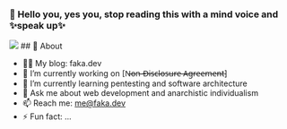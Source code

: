### 👋 Hello you, yes you, stop reading this with a mind voice and ✨speak up✨ 
<img src="https://upload.wikimedia.org/wikipedia/commons/thumb/d/d3/LysanderSpooner2_%28cropped%29.jpg/800px-LysanderSpooner2_%28cropped%29.jpg">
## 🧐 About

- 👨‍💻 My blog: faka.dev
- 🔭 I’m currently working on [N̶o̶n̶-̶D̶i̶s̶c̶l̶o̶s̶u̶r̶e̶ ̶A̶g̶r̶e̶e̶m̶e̶n̶t̶]
- 🌱 I’m currently learning pentesting and software architecture
- 💬 Ask me about web development and anarchistic individualism
- 📫 Reach me: me@faka.dev
- ⚡ Fun fact: ...

